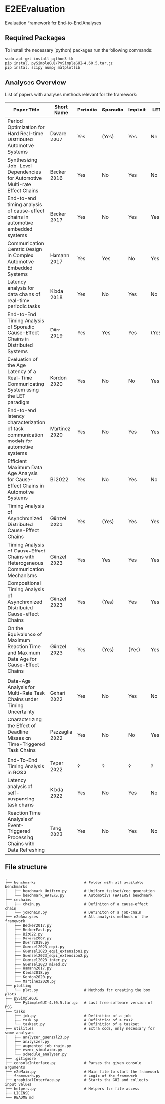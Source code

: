 # E2EEvaluation
Evaluation Framework for End-to-End Analyses

## Required Packages
To install the necessary (python) packages run the following commands:

```
sudo apt-get install python3-tk
pip install pySimpleGUI/PySimpleGUI-4.60.5.tar.gz
pip install scipy numpy matplotlib
```
## Analyses Overview
List of papers with analyses methods relevant for the framework:

| Paper Title                                                                            | Short Name   | Periodic | Sporadic | Implicit | LET   | Result       | Status     |
|----------------------------------------------------------------------------------------|--------------|----------|----------|----------|-------|--------------|------------|
|Period Optimization for Hard Real-time Distributed Automotive Systems                   |Davare 2007   | Yes      | (Yes)    | Yes      | No    | MRT          | Integrated |
|Synthesizing Job-Level Dependencies for Automotive Multi-rate Effect Chains             |Becker 2016   | Yes      | No       | Yes      | No    | MRDA         | Integrated |
|End-to-end timing analysis of cause-effect chains in automotive embedded systems        |Becker 2017   | Yes      | No       | Yes      | Yes   | MRDA         | Integrated |
|Communication Centric Design in Complex Automotive Embedded Systems                     |Hamann 2017   | Yes      | Yes      | No       | Yes   | MDA/MRT      | Integrated |
|Latency analysis for data chains of real-time periodic tasks                            |Kloda 2018    | Yes      | No       | Yes      | No    | MDA/MRT      | Integrated |
|End-to-End Timing Analysis of Sporadic Cause-Effect Chains in Distributed Systems       |Dürr 2019     | Yes      | Yes      | Yes      | (Yes) | MRDA,MDA/MRT | Integrated |
|Evaluation of the Age Latency of a Real-Time Communicating System using the LET paradigm|Kordon 2020   | Yes      | No       | No       | Yes   | MDA          | Requested  |
|End-to-end latency characterization of task communication models for automotive systems |Martinez 2020 | Yes      | No       | Yes      | Yes   | MDA/MRT      | Unavailable|
|Efficient Maximum Data Age Analysis for Cause-Effect Chains in Automotive Systems       |Bi 2022       | Yes      | No       | Yes      | No    | MRDA         | Integrated |
|Timing Analysis of Asynchronized Distributed Cause-Effect Chains                        |Günzel 2021   | Yes      | (Yes)    | Yes      | Yes   | MRDA,MDA/MRT | Integrated |
|Timing Analysis of Cause-Effect Chains with Heterogeneous Communication Mechanisms      |Günzel 2023   | Yes      | Yes      | Yes      | Yes   | MRT          | Integrated |
|Compositional Timing Analysis of Asynchronized Distributed Cause-effect Chains          |Günzel 2023   | Yes      | (Yes)    | Yes      | Yes   | MRDA,MDA/MRT | Integrated |
|On the Equivalence of Maximum Reaction Time and Maximum Data Age for Cause-Effect Chains|Günzel 2023   | Yes      | (Yes)    | (Yes)    | Yes   | MDA/MRT      | Integrated |
|                                                                                        |              |          |          |          |       |              |            |
|Data-Age Analysis for Multi-Rate Task Chains under Timing Uncertainty                   |Gohari 2022   | Yes      | No       | Yes      | No    | MDA          | Received   |
|Characterizing the Effect of Deadline Misses on Time-Triggered Task Chains              |Pazzaglia 2022| Yes      | No       | No       | Yes   | ?            | Received   |
|                                                                                        |              |          |          |          |       |              |            |
|End-To-End Timing Analysis in ROS2                                                      |Teper 2022    | ?        | ?        | ?        | ?     | ?            | Missing    |
|Latency analysis of self-suspending task chains                                         |Kloda 2022    | Yes      | No       | Yes      | No    | MRT          | Missing    |
|Reaction Time Analysis of Event-Triggered Processing Chains with Data Refreshing        |Tang 2023     | Yes      | No       | Yes      | No    | ?            | Missing    |

## File structure

    .
    ├── benchmarks				        # Folder with all available benchmarks
    │	├── benchmark_Uniform.py		# Uniform taskset/cec generation
    │	└── benchmark_WATERS.py		    # Automotive (WATERS) benchmark
    ├── cechains				
    │	├── chain.py			        # Definiton of a cause-effect chain
    │	└── jobchain.py			        # Definiton of a job-chain
    ├── e2eAnalyses				        # All analysis methods of the framework
    │	├── Becker2017.py
    │	├── BeckerFast.py
    │	├── Bi2022.py
    │	├── Davare2007.py
    │	├── Duerr2019.py
    │	├── Guenzel2023_equi.py
    │	├── Guenzel2023_equi_extension1.py
    │	├── Guenzel2023_equi_extension2.py
    │	├── Guenzel2023_inter.py
    │	├── Guenzel2023_mixed.py
    │	├── Hamann2017.py
    │	├── Kloda2018.py
    │	├── Kordon2020.py
    │	└── Martinez2020.py
    ├── plotting
    │	└── plot.py				        # Methods for creating the box plots
    ├── pySimpleGUI
    │	└── PySimpleGUI-4.60.5.tar.gz   # Last free software version of PSG
    ├── tasks
    │	├── job.py				        # Definition of a job
    │	├── task.py				        # Definition of a task
    │	└── taskset.py			        # Definition of a taskset
    ├── utilities				        # Extra code, only necessary for some analyses
    │	├── analyzer_guenzel23.py
    │	├── analyszer.py
    │	├── augmented_job_chain.py
    │	├── event_simulator.py
    │	└── schedule_analyzer.py
    ├── .gitignore
    ├── consoleInterface.py			    # Parses the given console arguments
    ├── e2eMain.py				        # Main file to start the framework
    ├── framework.py				    # Logic of the framework
    ├── graphicalInterface.py			# Starts the GUI and collects input values
    ├── helpers.py				        # Helpers for file access
    ├── LICENSE
    └── README.md
